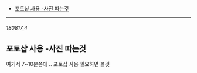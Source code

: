 - [포토샵 사용 -사진 따는것](#180817_4)

-----------------------------------------

###### 180817_4

포토샵 사용 -사진 따는것
-


[](https://www.youtube.com/watch?v=pQCCysli1Ds)

여기서 7~10분쯤에 .. 포토샵 사용 필요하면 볼것

